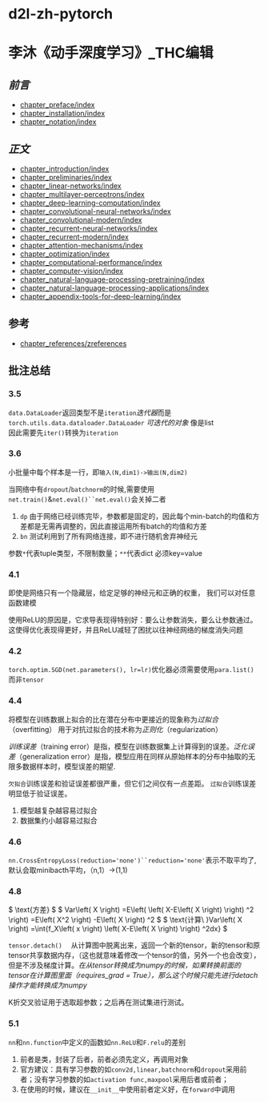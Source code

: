 <!--
 * @Author: WHURS-THC
 * @Date: 2022-10-27 10:42:59
 * @LastEditTime: 2022-11-12 21:32:34
 * @Description: 
 * 
-->
# d2l-zh-pytorch
李沐《动手深度学习》_THC编辑
========================
<!-- 
```eval_rst
.. raw:: html
   :file: frontpage.html
``` -->

<!-- :begin_tab:toc
:end_tab: -->
## *前言*
 - [chapter_preface/index](chapter_preface/index.ipynb)
 - [chapter_installation/index](chapter_installation/index.ipynb)
 - [chapter_notation/index](chapter_notation/index.ipynb)


## *正文*
 - [chapter_introduction/index](chapter_introduction/index.ipynb)
 - [chapter_preliminaries/index](chapter_preliminaries/index.ipynb)
 - [chapter_linear-networks/index](chapter_linear-networks/index.ipynb)
 - [chapter_multilayer-perceptrons/index](chapter_multilayer-perceptrons/index.ipynb)
 - [chapter_deep-learning-computation/index](chapter_deep-learning-computation/index.ipynb)
 - [chapter_convolutional-neural-networks/index](chapter_convolutional-neural-networks/index.ipynb)
 - [chapter_convolutional-modern/index](chapter_convolutional-modern/index.ipynb)
 - [chapter_recurrent-neural-networks/index](chapter_recurrent-neural-networks/index.ipynb)
 - [chapter_recurrent-modern/index](chapter_recurrent-modern/index.ipynb)
 - [chapter_attention-mechanisms/index](chapter_attention-mechanisms/index.ipynb)
 - [chapter_optimization/index](chapter_optimization/index.ipynb)
 - [chapter_computational-performance/index](chapter_computational-performance/index.ipynb)
 - [chapter_computer-vision/index](chapter_computer-vision/index.ipynb)
 - [chapter_natural-language-processing-pretraining/index](chapter_natural-language-processing-pretraining/index.ipynb)
 - [chapter_natural-language-processing-applications/index](chapter_natural-language-processing-applications/index.ipynb)
 - [chapter_appendix-tools-for-deep-learning/index](chapter_appendix-tools-for-deep-learning/index.ipynb)


## 参考
 - [chapter_references/zreferences](chapter_references/zreferences.ipynb)

## 批注总结
### 3.5

`data.DataLoader`返回类型不是`iteration`*迭代器*而是`torch.utils.data.dataloader.DataLoader` *可迭代的对象* 像是list  
因此需要先`iter()`转换为`iteration`

### 3.6

小批量中每个样本是一行，即`输入(N,dim1)->输出(N,dim2)`

当网络中有`dropout`/`batchnorm`的时候,需要使用`net.train()`&`net.eval()``net.eval()`会关掉二者
  1. `dp` 由于网络已经训练完毕，参数都是固定的，因此每个min-batch的均值和方差都是无需再调整的，因此直接运用所有batch的均值和方差
  2. `bn` 测试利用到了所有网络连接，即不进行随机舍弃神经元

参数`*`代表tuple类型，不限制数量；`**`代表dict 必须key=value

### 4.1

即使是网络只有一个隐藏层，给定足够的神经元和正确的权重，
我们可以对任意函数建模

使用ReLU的原因是，它求导表现得特别好：要么让参数消失，要么让参数通过。
这使得优化表现得更好，并且ReLU减轻了困扰以往神经网络的梯度消失问题

### 4.2

`torch.optim.SGD(net.parameters(), lr=lr)`优化器必须需要使用`para.list()`而非`tensor`

### 4.4

将模型在训练数据上拟合的比在潜在分布中更接近的现象称为*过拟合*（overfitting）
用于对抗过拟合的技术称为*正则化*（regularization）

*训练误差*（training error）是指，模型在训练数据集上计算得到的误差。*泛化误差*（generalization error）是指，模型应用在同样从原始样本的分布中抽取的无限多数据样本时，模型误差的期望.

`欠拟合`训练误差和验证误差都很严重，但它们之间仅有一点差距。
`过拟合`训练误差明显低于验证误差。
1. 模型越复杂越容易过拟合
2. 数据集约小越容易过拟合

### 4.6

`nn.CrossEntropyLoss(reduction='none')``reduction='none'`表示不取平均了,默认会取minibacth平均，（n,1）->(1,1)

### 4.8

$
\text{方差}
$
$
Var\left( X \right) =E\left( \left( X-E\left( X \right) \right) ^2 \right) =E\left( X^2 \right) -E\left( X \right) ^2
$
$
\text{计算\ }Var\left( X \right) =\int{f_X\left( x \right) \left( X-E\left( X \right) \right) ^2dx}
$

`tensor.detach()`
 从计算图中脱离出来，返回一个新的tensor，新的tensor和原tensor共享数据内存，（这也就意味着修改一个tensor的值，另外一个也会改变），但是不涉及梯度计算。*在从tensor转换成为numpy的时候，如果转换前面的tensor在计算图里面（requires_grad = True），那么这个时候只能先进行detach操作才能转换成为numpy*

K折交叉验证用于选取超参数；之后再在测试集进行测试。

### 5.1


`nn`和`nn.function`中定义的函数如`nn.ReLU`和`F.relu`的差别

1. 前者是类，封装了后者，前者必须先定义，再调用对象
2. 官方建议：具有学习参数的如`conv2d,linear,batchnorm`和`dropout`采用前者；没有学习参数的如`activation func,maxpool`采用后者或前者；
3. 在使用的时候，建议在`__init__`中使用前者定义好，在`forward`中调用